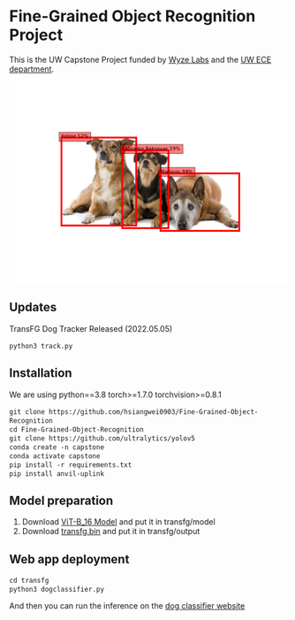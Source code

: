 # Fine-Grained Object Recognition Project

This is the UW Capstone Project funded by [Wyze Labs](https://www.wyze.com/) and the [UW ECE department](https://www.ece.uw.edu/).
![](dog_classifier.png)

## Updates
TransFG Dog Tracker Released (2022.05.05)
```
python3 track.py
```

## Installation
We are using python==3.8 torch>=1.7.0 torchvision>=0.8.1
```
git clone https://github.com/hsiangwei0903/Fine-Grained-Object-Recognition
cd Fine-Grained-Object-Recognition
git clone https://github.com/ultralytics/yolov5
conda create -n capstone
conda activate capstone
pip install -r requirements.txt
pip install anvil-uplink
```

## Model preparation
1. Download [ViT-B_16 Model](https://drive.google.com/drive/folders/12iHLSfN_zYDwWt2BmR4wwBfV83GUFeAG) and put it in transfg/model
2. Download [transfg.bin](https://drive.google.com/drive/folders/1_fCMORZiUWMCpfdMzc-OLfFNaFYYwths) and put it in transfg/output

## Web app deployment
```
cd transfg
python3 dogclassifier.py
```

And then you can run the inference on the [dog classifier website](https://dog-classifier-capstone.anvil.app/)
